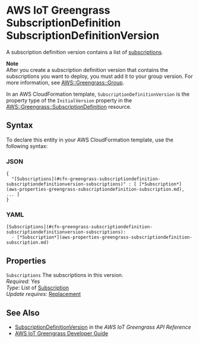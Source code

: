 # AWS IoT Greengrass SubscriptionDefinition SubscriptionDefinitionVersion<a name="aws-properties-greengrass-subscriptiondefinition-subscriptiondefinitionversion"></a>

<a name="aws-properties-greengrass-subscriptiondefinition-subscriptiondefinitionversion-description"></a> A subscription definition version contains a list of [subscriptions](aws-properties-greengrass-subscriptiondefinition-subscription.md)\.

**Note**  
After you create a subscription definition version that contains the subscriptions you want to deploy, you must add it to your group version\. For more information, see [AWS::Greengrass::Group](aws-resource-greengrass-group.md)\.

<a name="aws-properties-greengrass-subscriptiondefinition-subscriptiondefinitionversion-inheritance"></a> In an AWS CloudFormation template, `SubscriptionDefinitionVersion` is the property type of the `InitialVersion` property in the [AWS::Greengrass::SubscriptionDefinition](aws-resource-greengrass-subscriptiondefinition.md) resource\.

## Syntax<a name="aws-properties-greengrass-subscriptiondefinition-subscriptiondefinitionversion-syntax"></a>

To declare this entity in your AWS CloudFormation template, use the following syntax:

### JSON<a name="aws-properties-greengrass-subscriptiondefinition-subscriptiondefinitionversion-syntax.json"></a>

```
{
  "[Subscriptions](#cfn-greengrass-subscriptiondefinition-subscriptiondefinitionversion-subscriptions)" : [ [*Subscription*](aws-properties-greengrass-subscriptiondefinition-subscription.md), ... ]
}
```

### YAML<a name="aws-properties-greengrass-subscriptiondefinition-subscriptiondefinitionversion-syntax.yaml"></a>

```
[Subscriptions](#cfn-greengrass-subscriptiondefinition-subscriptiondefinitionversion-subscriptions): 
  - [*Subscription*](aws-properties-greengrass-subscriptiondefinition-subscription.md)
```

## Properties<a name="aws-properties-greengrass-subscriptiondefinition-subscriptiondefinitionversion-properties"></a>

`Subscriptions`  <a name="cfn-greengrass-subscriptiondefinition-subscriptiondefinitionversion-subscriptions"></a>
The subscriptions in this version\.  
 *Required*: Yes  
 *Type*: List of [Subscription](aws-properties-greengrass-subscriptiondefinition-subscription.md)  
 *Update requires*: [Replacement](using-cfn-updating-stacks-update-behaviors.md#update-replacement) 

## See Also<a name="aws-properties-greengrass-subscriptiondefinition-subscriptiondefinitionversion-seealso"></a>
+ [SubscriptionDefinitionVersion](https://docs.aws.amazon.com/greengrass/latest/apireference/definitions-subscriptiondefinitionversion.html) in the *AWS IoT Greengrass API Reference*
+ [AWS IoT Greengrass Developer Guide](https://docs.aws.amazon.com/greengrass/latest/developerguide/)